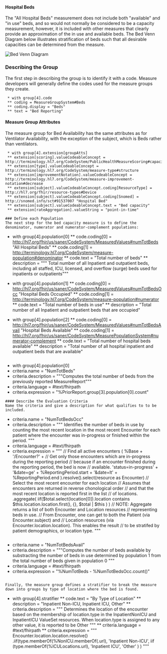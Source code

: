 <!-- measure_group_beds.md {% comment %}
*****************************************************************************************
*                            WARNING: DO NOT EDIT THIS FILE                             *
*                                                                                       *
* This file is generated by SUSHI. Any edits you make to this file will be overwritten. *
*                                                                                       *
* To change the contents of this file, edit the original source file at:                *
* ig-data\input\pagecontent\measure_group_beds.md                                       *
*****************************************************************************************
{% endcomment %} -->
#### Hospital Beds
The "All Hospital Beds" measurement does not include both "available" and "in use" beds, and so would not normally be considered to be a
capacity measurement, however, it is included with other measures that clearly provide an approximation of the in use and available beds.
The Bed Venn Diagram below illustrates stratification of beds such that all desirable capacities can be determined from the measure.

![Bed Venn Diagram](venn2.png)

### Describing the Group

The first step in describing the group is to identify it with a code.  Measure developers will generally
define the codes used for the measure groups they create.

```
 * with group[4].code
 ** coding = MeasureGroupSystem#Beds
 ** coding.display = "Beds"
 ** text = "Bed Reporting"
```
#### Measure Group Attributes
The measure group for Bed Availability has the same attributes as for Ventilator Availability, with the
exception of the subject, which is Beds rather than ventilators.

```
 * with group[4].extension[groupAtts]
 ** extension[scoring].valueCodeableConcept = http://terminology.hl7.org/CodeSystem/PublicHealthMeasureScoring#capacity
 ** extension[type].valueCodeableConcept = http://terminology.hl7.org/CodeSystem/measure-type#structure
 ** extension[improvementNotation].valueCodeableConcept = http://terminology.hl7.org/CodeSystem/measure-improvement-notation#decrease
 ** extension[subject].valueCodeableConcept.coding[ResourceType] = http://hl7.org/fhir/resource-types#Device
 ** extension[subject].valueCodeableConcept.coding[Snomed] = http://snomed.info/sct#91537007 "Hospital Bed"
 ** extension[subject].valueCodeableConcept.text = "Bed capacity"
 ** extension[rateAggregation].valueString = "point-in-time"

### Define each Population
The next step for the bed capacity measure is to define the denominator, numerator and numerator-complement populations:

```
 * with group[4].population[0]
 ** code.coding[0] = http://hl7.org/fhir/us/saner/CodeSystem/MeasuredValues#numTotBeds "All Hospital Beds"
 ** code.coding[1] = http://terminology.hl7.org/CodeSystem/measure-population#denominator
 ** code.text = "Total number of beds"
 ** description = """
 Total number of all Inpatient and outpatient beds, including all staffed, ICU,
 licensed, and overflow (surge) beds used for inpatients or outpatients"""

 * with group[4].population[1]
 ** code.coding[0] = http://hl7.org/fhir/us/saner/CodeSystem/MeasuredValues#numTotBedsOcc "Hospital Beds Occupied"
 ** code.coding[1] = http://terminology.hl7.org/CodeSystem/measure-population#numerator
 ** code.text = "Total number of beds in use"
 ** description = "Total number of all Inpatient and outpatient beds that are occupied"

 * with group[4].population[2]
 ** code.coding[0] = http://hl7.org/fhir/us/saner/CodeSystem/MeasuredValues#numTotBedsAvail "Hospital Beds Available"
 ** code.coding[1] = http://hl7.org/fhir/us/saner/CodeSystem/MeasurePopulationSystem#numerator-complement
 ** code.text = "Total number of hospital beds available"
 ** description = "Total number of all hospital inpatient and outpatient beds that are available"
```

```
 * with group[4].population[0]
 * criteria.name = "NumTotBeds"
 * criteria.description = """Computes the total number of beds from the previously reported MeasureReport"""
 * criteria.language = #text/fhirpath
 * criteria.expression = "%PriorReport.group[3].population[0].count"
```
#### Describe the Evaluation Criteria
Name the criteria and give a description for what qualifies to to be included.

```
 * criteria.name = "NumTotBedsOcc"
 * criteria.description = """
 Identifies the number of beds in use by counting the most recent location in the
 most recent Encounter for each patient where the encounter
 was in-progress or finished within the period.
   """
 * criteria.language = #text/fhirpath
 * criteria.expression = """
       // Find all active encounters
       (
         %Base + '/Encounter?' +
         // Get only those encounters which are in-progress during the reporting period
         // because if an encounter finished during the reporting period, the bed is now
         // available.
         'status=in-progress' +
         '&date=ge' + %ReportingPeriod.start +
         '&date=lt' + %ReportingPeriod.end
       ).resolve().select(resource as Encounter)
       // Select the most recent encounter for each location
       // Assumes that encounters are returned in reverse chonological order
       // and that the most recent location is reported first in the list
       // of locations.
       .aggregate(
          iif($total.select(location[0]).location contains $this.location.location.first(),
              {},
              $total | $this
          )
       )
       // NOTE: Aggregate returns a list of both Encounter and Location resources
       // representing beds in use.
       // From Encounter, one can get to both the Patient (via Encounter.subject) and
       // Location resources (via Encounter.location.location).  This enables the result
       // to be stratifed by patient demographics, or location type.
 """
```
```
 * criteria.name = "NumTotBedsAvail"
 * criteria.description = """Computes the number of beds  available by substracting the number of beds in use
 determined by population 1 from the total number of beds given in population 0
 """
 * criteria.language = #text/fhirpath
 * criteria.expression = "%NumTotBeds - %NumTotBedsOcc.count()"
```

Finally, the measure group defines a stratifier to break the measure
down into groups by type of location where the bed is found.
```
 * with group[4].stratifier
 ** code.text = "By Type of Location"
 ** description = "Inpatient Non-ICU, Inpatient ICU, Other"
 ** criteria.description = """
 Determines the location of the encounter based on the membership
 of location.type in the InpatientNonICU and InpatientICU ValueSet resources.
 When location.type is assigned to any other value, it is reported to be Other
 """
 ** criteria.language = #text/fhirpath
 ** criteria.expression = """
    Encounter.location.location.resolve()
    .iif(type.memberOf(%NonICU.memberOf(.url),
        'Inpatient Non-ICU',
        iif (type.memberOf(%ICULocations.url),
             'Inpatient ICU',
             'Other'
        )
    )
"""
```